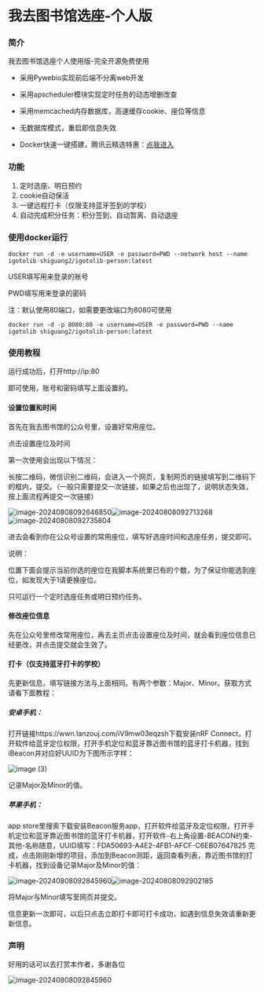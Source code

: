 # 我去图书馆选座-个人版

### 简介

我去图书馆选座个人使用版-完全开源免费使用

- 采用Pywebio实现前后端不分离web开发

- 采用apscheduler模块实现定时任务的动态增删改查

- 采用memcached内存数据库，高速缓存cookie、座位等信息

- 无数据库模式，重启即信息失效

- Docker快速一键搭建，腾讯云精选特惠：[点我进入](https://curl.qcloud.com/y7fKu56t)


### 功能

1. 定时选座、明日预约
2. cookie自动保活
3. 一键远程打卡（仅限支持蓝牙签到的学校）
4. 自动完成积分任务：积分签到、自动暂离、自动退座

### 使用docker运行

```shell
docker run -d -e username=USER -e password=PWD --network host --name igotolib shiguang2/igotolib-person:latest
```

USER填写用来登录的账号

PWD填写用来登录的密码

注：默认使用80端口，如需要更改端口为8080可使用

```
docker run -d -p 8080:80 -e username=USER -e password=PWD --name igotolib shiguang2/igotolib-person:latest
```

### 使用教程

运行成功后，打开http://ip:80

即可使用，账号和密码填写上面设置的。

#### 设置位置和时间

首先在我去图书馆的公众号里，设置好常用座位。

点击设置座位及时间

第一次使用会出现以下情况：

长按二维码，微信识别二维码，会进入一个网页，复制网页的链接填写到二维码下的框内，提交。（一般只需要提交一次链接，如果之后也出现了，说明状态失效，按上面流程再提交一次链接）

![image-20240808092646850](./assets/image-20240808092646850.png)![image-20240808092713268](./assets/image-20240808092713268.png)![image-20240808092735804](./assets/image-20240808092735804.png)

进去会看到你在公众号设置的常用座位，填写好选座时间和选座任务，提交即可。

说明：

位置下面会提示当前你选的座位在我脚本系统里已有的个数，为了保证你能选到座位，如发现大于1请更换座位。

只可运行一个定时选座任务或明日预约任务。

#### 修改座位信息

先在公众号里修改常用座位，再去主页点击设置座位及时间，就会看到座位信息已经更改，并点击提交就会生效了。

#### 打卡（仅支持蓝牙打卡的学校）

先更新信息，填写链接方法与上面相同。有两个参数：Major、Minor。获取方式请看下面教程：

##### 安卓手机：

打开链接https://wwn.lanzouj.com/iV9mw03eqzsh下载安装nRF Connect，打开软件给蓝牙定位权限，打开手机定位和蓝牙靠近图书馆的蓝牙打卡机器，找到iBeacon并对应好UUID为下图所示字样：

![image (3)](./assets/image%20(3)-1723080497023-2.png)

记录Major及Minor的值。

##### 苹果手机：

app store里搜索下载安装Beacon服务app，打开软件给蓝牙及定位权限，打开手机定位和蓝牙靠近图书馆的蓝牙打卡机器，打开软件-右上角设置-BEACON约束-其他-名称随意，UUID填写：FDA50693-A4E2-4FB1-AFCF-C6EB07647825 完成，点击刚刚新增的项目，添加到Beacon测距，返回查看列表，靠近图书馆的打卡机器，找到设备记录Major及Minor的值：

![image-20240808092845960](./assets/image-20240808092845960.png)![image-20240808092902185](./assets/image-20240808092902185.png)

将Major与Minor填写至网页并提交。

信息更新一次即可，以后只点击立即打卡即可打卡成功，如遇到信息失效请重新更新信息。

### 声明

好用的话可以去打赏本作者，多谢各位

![image-20240808092845960](./assets/appreciate.jpg)

